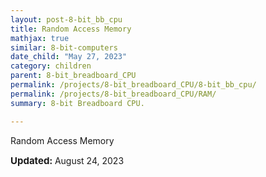 ```yaml
---
layout: post-8-bit_bb_cpu
title: Random Access Memory
mathjax: true
similar: 8-bit-computers
date_child: "May 27, 2023"
category: children
parent: 8-bit_breadboard_CPU
permalink: /projects/8-bit_breadboard_CPU/8-bit_bb_cpu/ 
permalink: /projects/8-bit_breadboard_CPU/RAM/
summary: 8-bit Breadboard CPU. 

---
```



Random Access Memory

<i class="fas fa-calendar-alt"></i> <span style="font-size: 15px; font-weight: bolder;">Updated:  </span><time>August 24, 2023</time>